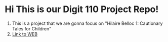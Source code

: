 # Hi This is our Digit 110 Project Repo!
 1. This is a project that we are gonna focus on "Hilaire Belloc 1: Cautionary Tales for Children"
 2. [Link to WEB]([url](https://gzc5211.github.io/Hilaire-Belloc-1-Cautionary-Tales-for-Children/))
